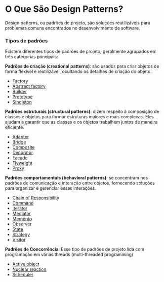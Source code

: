 # O Que São Design Patterns?

Design patterns, ou padrões de projeto, são soluções reutilizáveis para problemas comuns encontrados no desenvolvimento de software.


### Tipos de padrões

Existem diferentes tipos de padrões de projeto, geralmente agrupados em três categorias principais:

**Padrões de criação (creational patterns)**: são usados para criar objetos de forma flexível e reutilizável, ocultando os detalhes de criação do objeto.

  - [Factory](/factory.md)
  - [Abstract factory](/abstract-factory.md)
  - [Builder](/builder.md)
  - [Prototype](/)
  - [Singleton]()

**Padrões estruturais (structural patterns)**: dizem respeito à composição de classes e objetos para formar estruturas maiores e mais complexas. Eles ajudam a garantir que as classes e os objetos trabalhem juntos de maneira eficiente.

  - [Adapter]()
  - [Bridge]()
  - [Composite]()
  - [Decorator]()
  - [Facade]()
  - [Flyweight]()
  - [Proxy]()

**Padrões comportamentais (behavioral patterns)**: se concentram nos padrões de comunicação e interação entre objetos, fornecendo soluções para organizar e gerenciar essas interações.

  - [Chain of Responsibility]()
  - [Command]()
  - [Iterator]()
  - [Mediator]()
  - [Memento]()
  - [Observer]()
  - [State]()
  - [Strategy]()
  - [Visitor]()

**Padrões de Concorrência**: Esse tipo de padrões de projeto lida com programação em várias threads (multi-threaded programming)

  - [Active object]()
  - [Nuclear reaction]()
  - [Scheduler]()
